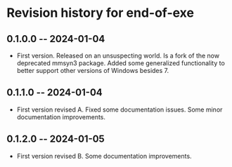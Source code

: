 # Revision history for end-of-exe

## 0.1.0.0 -- 2024-01-04

* First version. Released on an unsuspecting world. Is a fork of the now deprecated mmsyn3 package. Added some generalized functionality to better support other versions of Windows besides 7.

## 0.1.1.0 -- 2024-01-04

* First version revised A. Fixed some documentation issues. Some minor documentation improvements.

## 0.1.2.0 -- 2024-01-05

* First version revised B. Some documentation improvements.

